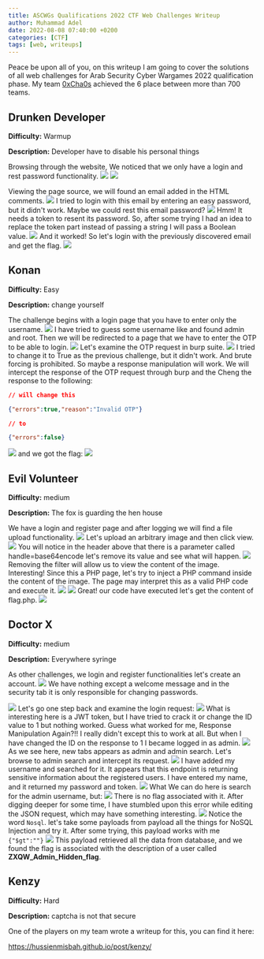 ```yaml
---
title: ASCWGs Qualifications 2022 CTF Web Challenges Writeup
author: Muhammad Adel
date: 2022-08-08 07:40:00 +0200
categories: [CTF]
tags: [web, writeups]
---
```

Peace be upon all of you, on this writeup I am going to cover the solutions of all web challenges for Arab Security Cyber Wargames 2022 qualification phase. My team [0xCha0s](https://ctftime.org/team/168238) achieved the 6 place between more than 700 teams.

## **Drunken Developer**
**Difficulty:** Warmup


**Description:** Developer have to disable his personal things

Browsing through the website, We noticed that we only have a login and rest password functionality.
![](https://files.gitbook.com/v0/b/gitbook-x-prod.appspot.com/o/spaces%2F-MeU8PSC8pJwv8a582oA%2Fuploads%2Fpmz0sOyKLU2U1KGcEQph%2F1.png?alt=media&token=5f7f3bfa-9da5-45d7-90f8-c4d8bf5a2cd1)
![](https://files.gitbook.com/v0/b/gitbook-x-prod.appspot.com/o/spaces%2F-MeU8PSC8pJwv8a582oA%2Fuploads%2F5u7IMiWFDKK5pmAiwVLw%2F2.png?alt=media&token=f6405b91-f5e0-47b2-a15d-7753c778c6f2)

Viewing the page source, we will found an email added in the HTML comments.
![](https://files.gitbook.com/v0/b/gitbook-x-prod.appspot.com/o/spaces%2F-MeU8PSC8pJwv8a582oA%2Fuploads%2FrdaW1plZMDintwxq3eE3%2F3.png?alt=media&token=0158727e-7447-467e-a1b6-a657e2819d45)
I tried to login with this email by entering an easy password, but it didn't work. Maybe we could rest this email password?
![](https://files.gitbook.com/v0/b/gitbook-x-prod.appspot.com/o/spaces%2F-MeU8PSC8pJwv8a582oA%2Fuploads%2FEzA5R43C1dnwUOmf0ftL%2Fimage.png?alt=media&token=fc0799a5-a551-4bca-a761-919ae5c64e40)
Hmm! It needs a token to resent its password. So, after some trying I had an idea to replace the token part instead of passing a string I will pass a Boolean value.
![](https://files.gitbook.com/v0/b/gitbook-x-prod.appspot.com/o/spaces%2F-MeU8PSC8pJwv8a582oA%2Fuploads%2FTsyWY74Y1vALA7IQ8I2K%2Fimage.png?alt=media&token=1e2ca00a-cfe6-4e25-84a4-95aed3361657)
And it worked! So let's login with the previously discovered email and get the flag.
![](https://files.gitbook.com/v0/b/gitbook-x-prod.appspot.com/o/spaces%2F-MeU8PSC8pJwv8a582oA%2Fuploads%2F8qejum5lcz5XlqxiZVeN%2Fimage.png?alt=media&token=b4091ba3-d6b8-4314-8719-4a027d939f20)

## **Konan**

**Difficulty:** Easy 


**Description:** change yourself

The challenge begins with a login page that you have to enter only the username.
![](https://files.gitbook.com/v0/b/gitbook-x-prod.appspot.com/o/spaces%2F-MeU8PSC8pJwv8a582oA%2Fuploads%2FlyJIwFCm6fOrXZTgOs5P%2Fimage.png?alt=media&token=c29a9ca8-3214-4e43-86de-7fb30555e603)
I have tried to guess some username like and found admin and root. Then we will be redirected to a page that we have to enter the OTP to be able to login.
![](https://files.gitbook.com/v0/b/gitbook-x-prod.appspot.com/o/spaces%2F-MeU8PSC8pJwv8a582oA%2Fuploads%2F3pE7H8XCuK8q0e5buWCJ%2Fimage.png?alt=media&token=c82b58ad-98a1-42fe-924e-9a2e4df979fb)
Let's examine the OTP request in burp suite.
![](https://files.gitbook.com/v0/b/gitbook-x-prod.appspot.com/o/spaces%2F-MeU8PSC8pJwv8a582oA%2Fuploads%2Fdr0jfas2499fP1r6dhjB%2Fimage.png?alt=media&token=a68ae427-1b18-4ee2-a71c-988faf1c9ebb)
I tried to change it to True as the previous challenge, but it didn't work. And brute forcing is prohibited. So maybe a response manipulation will work. We will intercept the response of the OTP request through burp and the Cheng the response to the following:
```JSON
// will change this

{"errors":true,"reason":"Invalid OTP"}

// to

{"errors":false}
```
![](https://files.gitbook.com/v0/b/gitbook-x-prod.appspot.com/o/spaces%2F-MeU8PSC8pJwv8a582oA%2Fuploads%2FWie8bKsCQJ4FyMKzdfUa%2Fimage.png?alt=media&token=3b02b707-3a67-4457-97b3-eecc99bd76a7)
and we got the flag:
![](https://files.gitbook.com/v0/b/gitbook-x-prod.appspot.com/o/spaces%2F-MeU8PSC8pJwv8a582oA%2Fuploads%2FG7p78ARZlgDgV2dmnCL0%2Fimage.png?alt=media&token=d326097c-02d3-4918-9000-4e9a30878021)

## **Evil Volunteer**

**Difficulty:** medium

**Description:** The fox is guarding the hen house

We have a login and register page and after logging we will find a file upload functionality.
![](https://files.gitbook.com/v0/b/gitbook-x-prod.appspot.com/o/spaces%2F-MeU8PSC8pJwv8a582oA%2Fuploads%2FBneb1r7VFxLHJqa5JqOk%2Fimage.png?alt=media&token=8922e97a-cae3-4ea7-8f99-23fde1bd9f30)
Let's upload an arbitrary image and then click view.
![](https://files.gitbook.com/v0/b/gitbook-x-prod.appspot.com/o/spaces%2F-MeU8PSC8pJwv8a582oA%2Fuploads%2FWyVQLdGl90BBcs8I7y9E%2Fimage.png?alt=media&token=ca8d2f0c-6efa-4954-8ec3-6da30fc530b2)
You will notice in the header above that there is a parameter called handle=base64encode let's remove its value and see what will happen.
![](https://files.gitbook.com/v0/b/gitbook-x-prod.appspot.com/o/spaces%2F-MeU8PSC8pJwv8a582oA%2Fuploads%2FSszYgX1vmEBYGdlL6wle%2Fimage.png?alt=media&token=631287aa-65f5-423c-9605-233787ba8002)
Removing the filter will allow us to view the content of the image. Interesting! Since this a PHP page, let's try to inject a PHP command inside the content of the image. The page may interpret this as a valid PHP code and execute it.
![](https://files.gitbook.com/v0/b/gitbook-x-prod.appspot.com/o/spaces%2F-MeU8PSC8pJwv8a582oA%2Fuploads%2F31GDvaDH2BKEZdlkjMnc%2Fimage.png?alt=media&token=9c49766b-bf18-4b26-8ca1-db8b88281e81)
![](https://files.gitbook.com/v0/b/gitbook-x-prod.appspot.com/o/spaces%2F-MeU8PSC8pJwv8a582oA%2Fuploads%2FmtX51xWbzhXQ6dN3pvqL%2Fimage.png?alt=media&token=ab8da492-cf29-4d1a-80c5-61a96fdacfeb)
Great! our code have executed let's get the content of flag.php.
![](https://files.gitbook.com/v0/b/gitbook-x-prod.appspot.com/o/spaces%2F-MeU8PSC8pJwv8a582oA%2Fuploads%2FHwalc3P1iL2rfPreInts%2Fimage.png?alt=media&token=9801568d-1c56-44f6-a99e-7b92c8a6d61f)

## **Doctor X**

**Difficulty:** medium 


**Description:** Everywhere syringe

As other challenges, we login and register functionalities let's create an account.
![](https://files.gitbook.com/v0/b/gitbook-x-prod.appspot.com/o/spaces%2F-MeU8PSC8pJwv8a582oA%2Fuploads%2FPHGSu0b6JlPWTy0OOoE6%2Fimage.png?alt=media&token=4def9b09-f652-4edd-b275-98f72b6e0a4e)
We have nothing except a welcome message and in the security tab it is only responsible for changing passwords.

![](https://files.gitbook.com/v0/b/gitbook-x-prod.appspot.com/o/spaces%2F-MeU8PSC8pJwv8a582oA%2Fuploads%2Fngzaoc1Twk7I8AMkcFPz%2Fimage.png?alt=media&token=c242c431-7762-47d9-9ff2-3de590894892)
Let's go one step back and examine the login request:
![](https://files.gitbook.com/v0/b/gitbook-x-prod.appspot.com/o/spaces%2F-MeU8PSC8pJwv8a582oA%2Fuploads%2FkaWqFJAg6Mx8KuKcewSy%2Fimage.png?alt=media&token=17f58779-b1fb-42c0-a87d-e337f48a0871)
What is interesting here is a JWT token, but I have tried to crack it or change the ID value to 1 but nothing worked. Guess what worked for me, Response Manipulation Again?!! I really didn't except this to work at all. But when I have changed the ID on the response to 1 I became logged in as admin.
![](https://files.gitbook.com/v0/b/gitbook-x-prod.appspot.com/o/spaces%2F-MeU8PSC8pJwv8a582oA%2Fuploads%2F5Hno6e7hVfItTW9fDbH8%2FAdmin%20Access.png?alt=media&token=d1116106-29f4-411b-982f-311e950aea02)
As we see here, new tabs appears as admin and admin search. Let's browse to admin search and intercept its request.
![](https://files.gitbook.com/v0/b/gitbook-x-prod.appspot.com/o/spaces%2F-MeU8PSC8pJwv8a582oA%2Fuploads%2FwVYtQM7cxeeu9sLUuvRA%2FadminSearch.png?alt=media&token=a3424383-3f6e-46c5-8654-52bb47c2b615)
I have added my username and searched for it. It appears that this endpoint is returning sensitive information about the registered users. I have entered my name, and it returned my password and token.
![](https://files.gitbook.com/v0/b/gitbook-x-prod.appspot.com/o/spaces%2F-MeU8PSC8pJwv8a582oA%2Fuploads%2FVzamftgSCPpTdzovqaaG%2Fimage.png?alt=media&token=4f4156d5-d0bd-4279-bf98-aa440eda676c)
What We can do here is search for the admin username, but:
![](https://files.gitbook.com/v0/b/gitbook-x-prod.appspot.com/o/spaces%2F-MeU8PSC8pJwv8a582oA%2Fuploads%2FhrOdhcfNYyGbHPSSVEuX%2Fimage.png?alt=media&token=154095e7-b0b9-4c57-9144-2a3007cba46e)
There is no flag associated with it. After digging deeper for some time, I have stumbled upon this error while editing the JSON request, which may have something interesting.
![](https://files.gitbook.com/v0/b/gitbook-x-prod.appspot.com/o/spaces%2F-MeU8PSC8pJwv8a582oA%2Fuploads%2FhqhgTPaYfPqxgP7kkdQ4%2FNoSQL.png?alt=media&token=5197d4f1-6d8f-4c54-95d0-db88d410ea74)
Notice the word `Nosql`. let's take some payloads from payload all the things for NoSQL Injection and try it. After some trying, this payload works with me `{"$gt":""}`
![](https://files.gitbook.com/v0/b/gitbook-x-prod.appspot.com/o/spaces%2F-MeU8PSC8pJwv8a582oA%2Fuploads%2FThrClQfYCewMhVHQPKGh%2FFlag.png?alt=media&token=4b8cd841-7dfc-47bf-ace9-959f98c2c562)
This payload retrieved all the data from database, and we found the flag is associated with the description of a user called **ZXQW_Admin_Hidden_flag**.

## **Kenzy**

**Difficulty:** Hard 


**Description:** captcha is not that secure

One of the players on my team wrote a writeup for this, you can find it here:

https://hussienmisbah.github.io/post/kenzy/